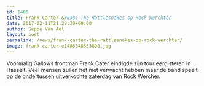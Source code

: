 ```yaml
---
id: 1466
title: Frank Carter &#038; The Rattlesnakes op Rock Werchter
date: 2017-02-11T21:29:30+00:00
author: Seppe Van Ael
layout: post
permalink: /news/frank-carter-the-rattlesnakes-op-rock-werchter/
image: frank-carter-e1486848533890.jpg
---
```

Voormalig Gallows frontman Frank Cater eindigde zijn tour eergisteren in Hasselt. Veel mensen zullen het niet verwacht hebben maar de band speelt op de ondertussen uitverkochte zaterdag van Rock Wercher.

&nbsp;